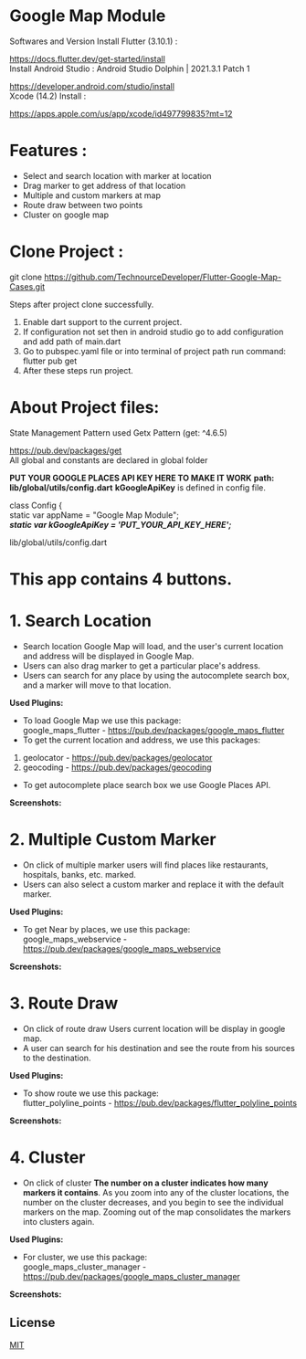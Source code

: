 
# Google Map Module

Softwares and Version Install Flutter (3.10.1) :

https://docs.flutter.dev/get-started/install    
Install Android Studio : Android Studio Dolphin | 2021.3.1 Patch 1

https://developer.android.com/studio/install    
Xcode (14.2) Install :

https://apps.apple.com/us/app/xcode/id497799835?mt=12

# Features :

- Select and search location with marker at location
- Drag marker to get address of that location
- Multiple and custom markers at map
- Route draw between two points
- Cluster on google map

# Clone Project :

git clone https://github.com/TechnourceDeveloper/Flutter-Google-Map-Cases.git

Steps after project clone successfully.
1. Enable dart support to the current project.
2. If configuration not set then in android studio go to add configuration and add path of main.dart
3. Go to pubspec.yaml file or into terminal of project path run command: flutter pub get
4. After these steps run project.

# About Project files:

State Management Pattern used Getx Pattern (get: ^4.6.5)

https://pub.dev/packages/get    
All global and constants are declared in global folder

**PUT YOUR GOOGLE PLACES API KEY HERE TO MAKE IT WORK**
**path: lib/global/utils/config.dart**
**kGoogleApiKey** is defined in config file.

class Config {  
static var appName = "Google Map Module";  
***static var kGoogleApiKey = 'PUT_YOUR_API_KEY_HERE';***

lib/global/utils/config.dart

# This app contains 4 buttons.

# 1. Search Location
- Search location Google Map will load, and the user's current location and address will be displayed in Google Map.
- Users can also drag marker to get a particular place's address.
- Users can search for any place by using the autocomplete search box, and a marker will move to that location.

**Used Plugins:**

- To load Google Map we use this package:  
  google_maps_flutter - https://pub.dev/packages/google_maps_flutter
- To get the current location and address, we use this packages:
1. geolocator - https://pub.dev/packages/geolocator
2. geocoding - https://pub.dev/packages/geocoding
- To get autocomplete place search box we use Google Places API.

**Screenshots:**

# 2. Multiple Custom Marker
- On click of multiple marker users will find places like restaurants, hospitals, banks, etc. marked.
- Users can also select a custom marker and replace it with the default marker.

**Used Plugins:**

- To get Near by places, we use this package:  
  google_maps_webservice - https://pub.dev/packages/google_maps_webservice

**Screenshots:**


# 3. Route Draw
- On click of route draw Users current location will be display in google map.
- A user can search for his destination and see the route from his sources to the destination.

**Used Plugins:**

- To show route we use this package:  
  flutter_polyline_points  - https://pub.dev/packages/flutter_polyline_points

**Screenshots:**


# 4. Cluster
- On click of cluster **The number on a cluster indicates how many markers it contains**. As you zoom into any of the cluster locations, the number on the cluster decreases, and you begin to see the individual markers on the map. Zooming out of the map consolidates the markers into clusters again.

**Used Plugins:**
- For cluster, we use this package:  
  google_maps_cluster_manager -  https://pub.dev/packages/google_maps_cluster_manager

**Screenshots:**



## License

[MIT](LICENSE)